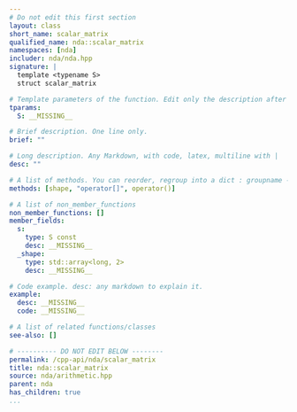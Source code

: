 ```yaml
---
# Do not edit this first section
layout: class
short_name: scalar_matrix
qualified_name: nda::scalar_matrix
namespaces: [nda]
includer: nda/nda.hpp
signature: |
  template <typename S>
  struct scalar_matrix

# Template parameters of the function. Edit only the description after the :
tparams:
  S: __MISSING__

# Brief description. One line only.
brief: ""

# Long description. Any Markdown, with code, latex, multiline with |
desc: ""

# A list of methods. You can reorder, regroup into a dict : groupname -> list
methods: [shape, "operator[]", operator()]

# A list of non_member_functions
non_member_functions: []
member_fields:
  s:
    type: S const
    desc: __MISSING__
  _shape:
    type: std::array<long, 2>
    desc: __MISSING__

# Code example. desc: any markdown to explain it.
example:
  desc: __MISSING__
  code: __MISSING__

# A list of related functions/classes
see-also: []

# ---------- DO NOT EDIT BELOW --------
permalink: /cpp-api/nda/scalar_matrix
title: nda::scalar_matrix
source: nda/arithmetic.hpp
parent: nda
has_children: true
...
```


